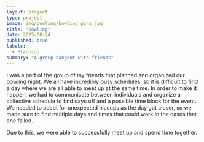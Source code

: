 ```yaml
---
layout: project
type: project
image: img/bowling/bowling_pins.jpg
title: "Bowling"
date: 2025-08-24
published: true
labels:
  - Planning
summary: "A group hangout with friends"
---
```


I was a part of the group of my friends that planned and organized our bowling night. We all have incredibly busy schedules, so it is difficult to find a day where we are all able to meet up at the same time. In order to make it happen, we had to communicate between individuals and organize a collective schedule to find days off and a possible time block for the event. We needed to adapt for unexpected hiccups as the day got closer, so we made sure to find multiple days and times that could work in the cases that one failed. 

Due to this, we were able to successfully meet up and spend time together.

